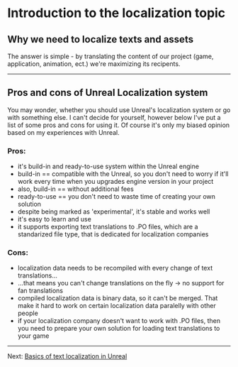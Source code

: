 # Introduction to the localization topic

## Why we need to localize texts and assets
The answer is simple - by translating the content of our project (game, application, animation, ect.) we're maximizing its recipents.

------
## Pros and cons of Unreal Localization system
You may wonder, whether you should use Unreal's localization system or go with something else. I can't decide for yourself, however below I've put a list of some pros and cons for using it. Of course it's only my biased opinion based on my experiences with Unreal.
### Pros:
- it's build-in and ready-to-use system within the Unreal engine
- build-in == compatible with the Unreal, so you don't need to worry if it'll work every time when you upgrades engine version in your project
- also, build-in == without additional fees
- ready-to-use == you don't need to waste time of creating your own solution
- despite being marked as 'experimental', it's stable and works well
- it's easy to learn and use
- it supports exporting text translations to .PO files, which are a standarized file type, that is dedicated for localization companies
### Cons:
- localization data needs to be recompiled with every change of text translations...
- ...that means you can't change translations on the fly -> no support for fan translations
- compiled localization data is binary data, so it can't be merged. That make it hard to work on certain localization data paralelly with other people 
- if your localization company doesn't want to work with .PO files, then you need to prepare your own solution for loading text translations to your game

---
Next: [Basics of text localization in Unreal](../2_TextLocalizationBasics/Basics-of-text-localization-in-Unreal.md)